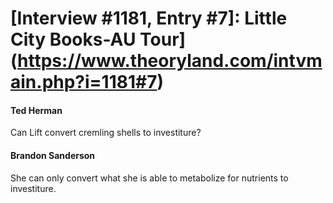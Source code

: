 # [Interview #1181, Entry #7]: Little City Books-AU Tour](https://www.theoryland.com/intvmain.php?i=1181#7)

#### Ted Herman

Can Lift convert cremling shells to investiture?

#### Brandon Sanderson

She can only convert what she is able to metabolize for nutrients to investiture.

